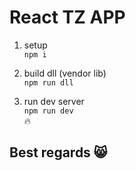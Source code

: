 # React TZ APP

1. setup<br />
`npm i`

2. build dll (vendor lib)<br />
`npm run dll`

3. run dev server<br />
`npm run dev`<br />
 :fire:


## Best regards :smile_cat:
